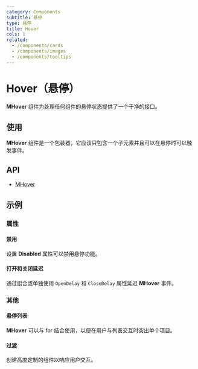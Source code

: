 ```yaml
---
category: Components
subtitle: 悬停
type: 悬停
title: Hover
cols: 1
related:
  - /components/cards
  - /components/images
  - /components/tooltips
---
```


# Hover（悬停）

**MHover** 组件为处理任何组件的悬停状态提供了一个干净的接口。

## 使用

**MHover** 组件是一个包装器，它应该只包含一个子元素并且可以在悬停时可以触发事件。

<hover-usage></hover-usage>

## API

- [MHover](/api/MHover)

## 示例

### 属性

#### 禁用

设置 **Disabled** 属性可以禁用悬停功能。

<example file="" />

#### 打开和关闭延迟

通过组合或单独使用 `OpenDelay` 和 `CloseDelay` 属性延迟 **MHover** 事件。

<example file="" />

### 其他

#### 悬停列表

**MHover** 可以与 for 结合使用，以便在用户与列表交互时突出单个项目。

<example file="" />

#### 过渡

创建高度定制的组件以响应用户交互。

<example file="" />